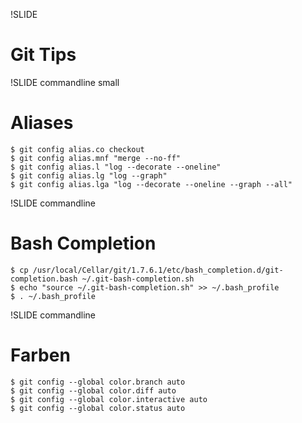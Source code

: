 !SLIDE
# Git Tips #

!SLIDE commandline small
# Aliases #

    $ git config alias.co checkout
    $ git config alias.mnf "merge --no-ff"
    $ git config alias.l "log --decorate --oneline"
    $ git config alias.lg "log --graph"
    $ git config alias.lga "log --decorate --oneline --graph --all"

!SLIDE commandline
# Bash Completion #

    $ cp /usr/local/Cellar/git/1.7.6.1/etc/bash_completion.d/git-completion.bash ~/.git-bash-completion.sh
    $ echo "source ~/.git-bash-completion.sh" >> ~/.bash_profile
    $ . ~/.bash_profile

!SLIDE commandline
# Farben #

    $ git config --global color.branch auto
    $ git config --global color.diff auto
    $ git config --global color.interactive auto
    $ git config --global color.status auto